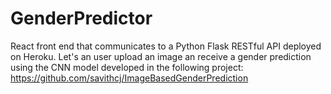 # GenderPredictor
React front end that communicates to a Python Flask RESTful API deployed on Heroku.
Let's an user upload an image an receive a gender prediction using the CNN model developed in the following project: https://github.com/savithcj/ImageBasedGenderPrediction
